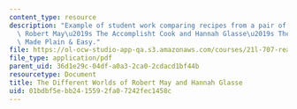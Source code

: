 ```yaml
---
content_type: resource
description: "Example of student work comparing recipes from a pair of cookbooks,\
  \ Robert May\u2019s The Accomplisht Cook and Hannah Glasse\u2019s The Art of Cookery\
  \ Made Plain & Easy."
file: https://ol-ocw-studio-app-qa.s3.amazonaws.com/courses/21l-707-reading-cookbooks-from-the-forme-of-cury-to-the-smitten-kitchen-spring-2017/01bdbf5ebb2415592fa07242fec1458c_MIT21L_707S17_Third_Essay.pdf
file_type: application/pdf
parent_uid: 36d1e29c-04df-a0a3-2ca0-2cdacd1bf44b
resourcetype: Document
title: The Different Worlds of Robert May and Hannah Glasse
uid: 01bdbf5e-bb24-1559-2fa0-7242fec1458c
---
```

